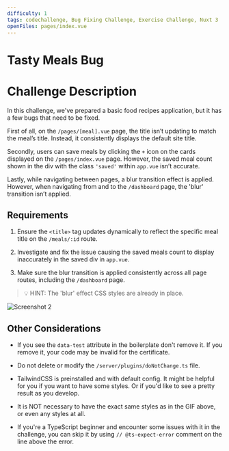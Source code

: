 ```yaml
---
difficulty: 1
tags: codechallenge, Bug Fixing Challenge, Exercise Challenge, Nuxt 3
openFiles: pages/index.vue
---
```


# Tasty Meals Bug

# Challenge Description

In this challenge, we've prepared a basic food recipes application, but it has a few bugs that need to be fixed.

First of all, on the `/pages/[meal].vue` page, the title isn’t updating to match the meal’s title. Instead, it consistently displays the default site title.

Secondly, users can save meals by clicking the `+` icon on the cards displayed on the `/pages/index.vue` page. However, the saved meal count shown in the div with the class `'saved'` within `app.vue` isn’t accurate.

Lastly, while navigating between pages, a blur transition effect is applied. However, when navigating from and to the `/dashboard` page, the 'blur' transition isn’t applied.

## Requirements

1. Ensure the `<title>` tag updates dynamically to reflect the specific meal title on the `/meals/:id` route.

2. Investigate and fix the issue causing the saved meals count to display inaccurately in the saved div in `app.vue`.

3. Make sure the blur transition is applied consistently across all page routes, including the `/dashboard` page.

> 💡 HINT: The 'blur' effect CSS styles are already in place.

![Screenshot 2](https://github.com/user-attachments/assets/55fec298-b633-4cfe-bf2a-1ff8d2a8fc6b)

## Other Considerations

- If you see the `data-test` attribute in the boilerplate don't remove it. If you remove it, your code may be invalid for the certificate.
- Do not delete or modify the `/server/plugins/doNotChange.ts` file.

- TailwindCSS is preinstalled and with default config. It might be helpful for you if you want to have some styles. Or if you'd like to see a pretty result as you develop.

- It is NOT necessary to have the exact same styles as in the GIF above, or even any styles at all.

- If you're a TypeScript beginner and encounter some issues with it in the challenge, you can skip it by using `// @ts-expect-error` comment on the line above the error.
